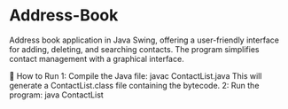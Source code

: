 # Address-Book
Address book application in Java Swing, offering a user-friendly interface for adding, deleting, and searching contacts. The program simplifies contact management with a graphical interface.

🚀 How to Run
1: Compile the Java file:  javac ContactList.java
   This will generate a ContactList.class file containing the bytecode.
2: Run the program:
   java ContactList

